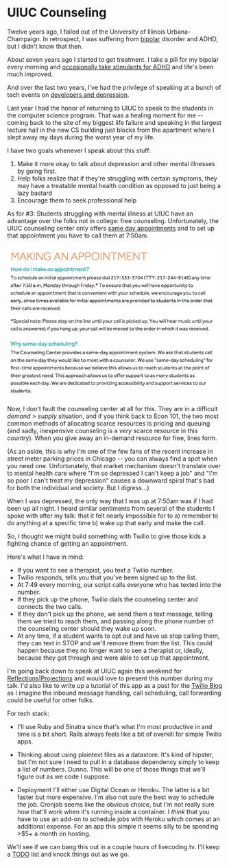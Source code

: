 # UIUC Counseling

Twelve years ago, I failed out of the University of Illinois Urbana-Champaign. In retrospect, I was suffering from [bipolar](http://baugues.com/bipolar) disorder and ADHD, but I didn't know that then. 

About seven years ago I started to get treatment. I take a pill for my bipolar every morning and [occasionally take stimulants for ADHD](http://baugues.com/adhd-meds) and life's been much improved. 

And over the last two years, I've had the privilege of speaking at a bunch of tech events on [developers and depression](http://devsanddepression.com). 

Last year I had the honor of returning to UIUC to speak to the students in the computer science program. That was a healing moment for me -- coming back to the site of my biggest life failure and speaking in the largest lecture hall in the new CS building just blocks from the apartment where I slept away my days during the worst year of my life. 

I have two goals whenever I speak about this stuff: 

1. Make it more okay to talk about depression and other mental illnesses by going first. 
2. Help folks realize that if they're struggling with certain symptoms, they may have a treatable mental health condition as opposed to just being a lazy bastard
3. Encourage them to seek professional help

As for #3: Students struggling with mental illness at UIUC have an advantage over the folks not in college: free counseling. Unfortunately, the UIUC counseling center only offers [same day appointments](http://counselingcenter.illinois.edu/making-appointment) and to set up that appointment you have to call them at 7:50am. 

![](/public/uiuc-counseling.png)

Now, I don't fault the counseling center at all for this. They are in a difficult *demand > supply* situation, and if you think back to Econ 101, the two most common methods of allocating scarce resources  is pricing and queuing (and sadly, inexpensive counseling is a *very* scarce resource in this country). When you give away an in-demand resource for free, lines form. 

(As an aside, this is why I'm one of the few fans of the recent increase in street meter parking prices in Chicago -- you can always find a spot when you need one. Unfortunately, that market mechanism doesn't translate over to mental health care where "I'm so depressed I can't keep a job" and "I'm so poor I can't treat my depression" causes a downward spiral that's bad for both the individual and society. But I digress...)

When I was depressed, the only way that I was up at 7:50am was if I had been up all night. I heard similar sentiments from several of the students I spoke with after my talk: that it felt nearly impossible for to a) remember to do anything at a specific time b) wake up that early and make the call. 

So, I thought we might build something with Twilio to give those kids a fighting chance of getting an appointment. 

Here's what I have in mind: 

- If you want to see a therapist, you text a Twilio number. 
- Twilio responds, tells you that you've been signed up to the list. 
- At 7:49 every morning, our script calls everyone who has texted into the number. 
- If they pick up the phone, Twilio dials the counseling center and connects the two calls. 
- If they don't pick up the phone, we send them a text message, telling them we tried to reach them, and passing along the phone number of the counseling center should they wake up soon. 
- At any time, if a student wants to opt out and have us stop calling them, they can text in STOP and we'll remove them from the list. This could happen because they no longer want to see a therapist or, ideally, because they got through and were able to set up that appointment. 

I'm going back down to speak at UIUC again this weekend for [Reflections|Projections](https://www-s.acm.illinois.edu/conference/2015/) and would love to present this number during my talk. I'd also like to write up a tutorial of this app as a post for the [Twilio Blog](http://twilio.com/blog) as I imagine the inbound message handling, call scheduling, call forwarding could be useful for other folks. 

For tech stack: 

- I'll use Ruby and Sinatra since that's what I'm most productive in and time is a bit short. Rails always feels like a bit of overkill for simple Twilio apps. 

- Thinking about using plaintext files as a datastore. It's kind of hipster, but I'm not sure I need to pull in a database dependency simply to keep a list of numbers. Dunno. This will be one of those things that we'll figure out as we code I suppose. 

- Deployment I'll either use Digital Ocean or Heroku. The latter is a bit faster but more expensive. I'm also not sure the best way to schedule the job. Cronjob seems like the obvious choice, but I'm not really sure how that'll work when it's running inside a container. I *think* that you have to use an add-on to schedule jobs with Heroku which comes at an additional expense. For an app this simple it seems silly to be spending >$5+ a month on hosting. 

We'll see if we can bang this out in a couple hours of livecoding.tv. I'll keep a [TODO](TODO.md) list and knock things out as we go. 





